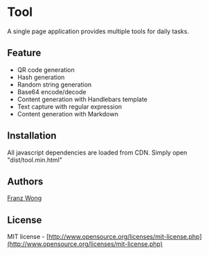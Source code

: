 # Tool

A single page application provides multiple tools for daily tasks.

## Feature

* QR code generation
* Hash generation
* Random string generation
* Base64 encode/decode
* Content generation with Handlebars template
* Text capture with regular expression
* Content generation with Markdown

## Installation

All javascript dependencies are loaded from CDN. Simply open "dist/tool.min.html"

## Authors

[Franz Wong](https://github.com/franzwong)

## License

MIT license - [http://www.opensource.org/licenses/mit-license.php](http://www.opensource.org/licenses/mit-license.php)
